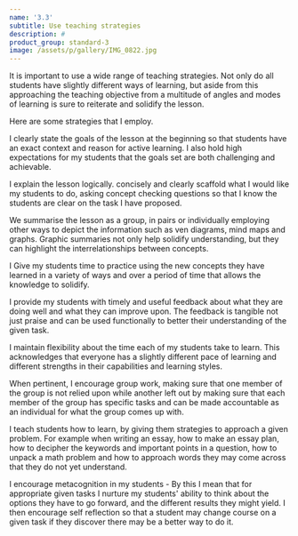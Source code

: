 ```yaml
---
name: '3.3'
subtitle: Use teaching strategies
description: #
product_group: standard-3
image: /assets/p/gallery/IMG_0822.jpg
---
```

It is important to use a wide range of teaching strategies. Not only do all students have slightly different ways of learning, but aside from this approaching the teaching objective from a multitude of angles and modes of learning is sure to reiterate and solidify the lesson.

Here are some strategies that I employ.

I clearly state the goals of the lesson at the beginning so that students have an exact context and reason for active learning. I also hold high expectations for my students that the goals set are both challenging and achievable.

I explain the lesson logically. concisely and clearly scaffold what I would like my students to do, asking concept checking questions so that I know the students are clear on the task I have proposed.

 We summarise the lesson as a group, in pairs or individually employing other ways to depict the information such as ven diagrams, mind maps and graphs. Graphic summaries not only help solidify understanding, but they can highlight the interrelationships between concepts.

I Give my students time to practice using the new concepts they have learned in a variety of ways and over a period of time that allows the knowledge to solidify.

I provide my students with timely and useful feedback about what they are doing well and what they can improve upon. The feedback is tangible not just praise and can be used functionally to better their understanding of the given task.

I maintain flexibility about the time each of my students take to learn. This acknowledges that everyone has a slightly different pace of learning and different strengths in their capabilities and learning styles.

When pertinent, I encourage group work, making sure that one member of the group is not relied upon while another left out by making sure that each member of the group has specific tasks and can be made accountable as an individual for what the group comes up with.

I teach students how to learn, by giving them strategies to approach a given problem. For example when writing an essay, how to make an essay plan, how to decipher the keywords and important points in a question, how to unpack a math problem and how to approach words they may come across that they do not yet understand.

I encourage metacognition in my students - By this I mean that for appropriate given tasks  I nurture my students' ability to think about the options they have to go forward, and the different results they might yield. I then encourage self reflection so that a student may change course on a given task if they discover there may be a better way to do it.

